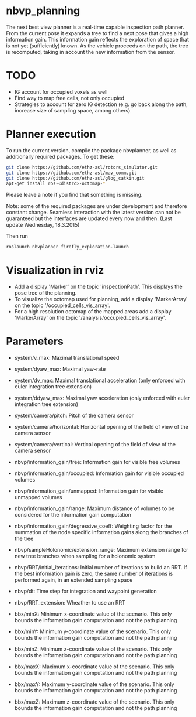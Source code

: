 # nbvp_planning

The next best view planner is a real-time capable inspection path planner. From the current pose it expands a tree to find a next pose that gives a high information gain. This information gain reflects the exploration of space that is not yet (sufficiently) known. As the vehicle proceeds on the path, the tree is recomputed, taking in account the new information from the sensor.

# TODO

- IG account for occupied voxels as well
- Find way to map free cells, not only occupied
- Strategies to account for zero IG detection (e.g. go back along the path, increase size of sampling space, among others)

# Planner execution

To run the current version, compile the package nbvplanner, as well as additionally required packages. To get these:

```sh
git clone https://github.com/ethz-asl/rotors_simulator.git
git clone https://github.com/ethz-asl/mav_comm.git
git clone https://github.com/ethz-asl/glog_catkin.git
apt-get install ros-<distro>-octomap-*
```
Please leave a note if you find that something is missing.

Note: some of the required packages are under development and therefore constant change. Seamless interaction with the latest version can not be guaranteed but the interfaces are updated every now and then. (Last update Wednesday, 18.3.2015)

Then run

```sh
roslaunch nbvplanner firefly_exploration.launch
```

# Visualization in rviz

- Add a display 'Marker' on the topic 'inspectionPath'. This displays the pose tree of the planning.
- To visualize the octomap used for planning, add a display 'MarkerArray' on the topic '/occupied_cells_vis_array'.
- For a high resolution octomap of the mapped areas add a display 'MarkerArray' on the topic '/analysis/occupied_cells_vis_array'.

# Parameters

- system/v_max: Maximal translational speed
- system/dyaw_max: Maximal yaw-rate
- system/dv_max: Maximal translational acceleration (only enforced with euler integration tree extension)
- system/ddyaw_max: Maximal yaw acceleration (only enforced with euler integration tree extension)
- system/camera/pitch: Pitch of the camera sensor
- system/camera/horizontal: Horizontal opening of the field of view of the camera sensor
- system/camera/vertical: Vertical  opening of the field of view of the camera sensor

- nbvp/information_gain/free: Information gain for visible free volumes
- nbvp/information_gain/occupied: Information gain for visible occupied volumes
- nbvp/information_gain/unmapped: Information gain for visible unmapped volumes
- nbvp/information_gain/range: Maximum distance of volumes to be considered for the information gain computation
- nbvp/information_gain/degressive_coeff: Weighting factor for the summation of the node specific information gains along the branches of the tree
- nbvp/sampleHolonomic/extension_range: Maximum extension range for new tree branches when sampling for a holonomic system
- nbvp/RRT/initial_iterations: Initial number of iterations to build an RRT. If the best information gain is zero, the same number of iterations is performed again, in an extended sampling space
- nbvp/dt: Time step for integration and waypoint generation
- nbvp/RRT_extension: Wheather to use an RRT

- bbx/minX: Minimum x-coordinate value of the scenario. This only bounds the information gain computation and not the path planning
- bbx/minY: Minimum y-coordinate value of the scenario. This only bounds the information gain computation and not the path planning
- bbx/minZ: Minimum z-coordinate value of the scenario. This only bounds the information gain computation and not the path planning
- bbx/maxX: Maximum x-coordinate value of the scenario. This only bounds the information gain computation and not the path planning
- bbx/maxY: Maximum y-coordinate value of the scenario. This only bounds the information gain computation and not the path planning
- bbx/maxZ: Maximum z-coordinate value of the scenario. This only bounds the information gain computation and not the path planning

